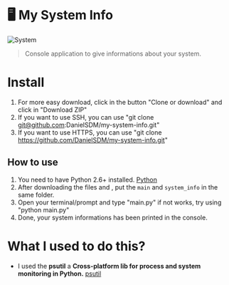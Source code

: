 # 🖥️ My System Info 

![System](https://www.tecmint.com/wp-content/uploads/2017/02/CoreFreq-CPU-Monitoring.gif)

> Console application to give informations about your system.

# Install
1. For more easy download, click in the button "Clone or download" and click in "Download ZIP"
2. If you want to use SSH, you can use "git clone git@github.com:DanielSDM/my-system-info.git"
3. If you want to use HTTPS, you can use "git clone https://github.com/DanielSDM/my-system-info.git"

## How to use
1. You need to have Python 2.6+ installed. [Python](https://www.python.org/)
2. After downloading the files and , put the `main` and `system_info` in the same folder.
3. Open your terminal/prompt and type "main.py" if not works, try using "python main.py"
4. Done, your system informations has been printed in the console.

# What I used to do this?
- I used the **psutil** a **Cross-platform lib for process and system monitoring in Python.** [psutil](https://pypi.org/project/psutil/)
